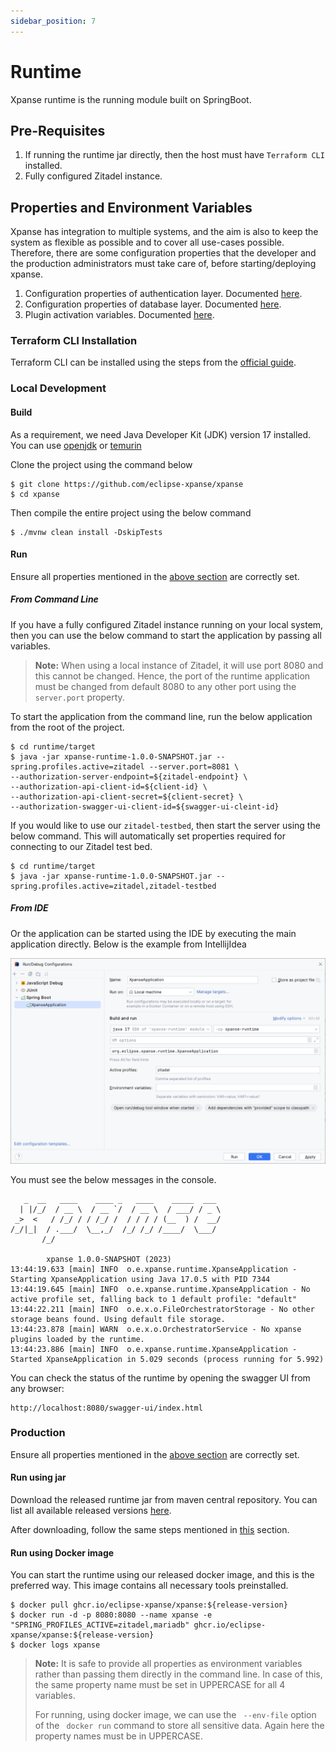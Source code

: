 ```yaml
---
sidebar_position: 7
---
```


# Runtime

Xpanse runtime is the running module built on SpringBoot.

## Pre-Requisites

1. If running the runtime jar directly, then the host must have `Terraform CLI` installed.
2. Fully configured Zitadel instance.

## Properties and Environment Variables
Xpanse has integration to multiple systems, and the aim is also to keep the system as flexible as possible and to cover 
all use-cases possible. Therefore, there are some configuration properties that the developer and the production administrators must take care of, before starting/deploying xpanse.

1. Configuration properties of authentication layer. Documented [here](authentication-authorization.md#runtime).
2. Configuration properties of database layer. Documented [here](database.md#maria-db).
3. Plugin activation variables. Documented [here](plugins.md#plugin-activation).

### Terraform CLI Installation

Terraform CLI can be installed using the steps from
the [official guide](https://developer.hashicorp.com/terraform/downloads).

### Local Development

#### Build

As a requirement, we need Java Developer Kit (JDK) version 17 installed. You can use [openjdk](https://openjdk.org/)
or [temurin](https://adoptium.net/)

Clone the project using the command below

```shell
$ git clone https://github.com/eclipse-xpanse/xpanse
$ cd xpanse
```

Then compile the entire project using the below command

```shell
$ ./mvnw clean install -DskipTests
```

#### Run

Ensure all properties mentioned in the [above section](#properties-and-environment-variables) are correctly set.

##### From Command Line

If you have a fully configured Zitadel instance running on your local system, then you can use the below command to
start the application by passing all variables.

> **Note:** When using a local instance of Zitadel, it will use port 8080 and this cannot be changed.
> Hence, the port of the runtime application must be changed from default 8080 to any other port using the `server.port`
> property.

To start the application from the command line, run the below application from the root of the project.

```shell
$ cd runtime/target
$ java -jar xpanse-runtime-1.0.0-SNAPSHOT.jar --spring.profiles.active=zitadel --server.port=8081 \
--authorization-server-endpoint=${zitadel-endpoint} \
--authorization-api-client-id=${client-id} \
--authorization-api-client-secret=${client-secret} \
--authorization-swagger-ui-client-id=${swagger-ui-cleint-id}
```

If you would like to use our `zitadel-testbed`, then start the server using the below command.
This will automatically set properties required for connecting to our Zitadel test bed.

```shell
$ cd runtime/target
$ java -jar xpanse-runtime-1.0.0-SNAPSHOT.jar --spring.profiles.active=zitadel,zitadel-testbed
```

##### From IDE

Or the application can be started using the IDE by executing the main application directly.
Below is the example from IntellijIdea

![img.png](images/ide-run.png)

You must see the below messages in the console.

```shell
   _  __   ____    ____ _   ____    _____  ___
  | |/_/  / __ \  / __ `/  / __ \  / ___/ / _ \
 _>  <   / /_/ / / /_/ /  / / / / (__  ) /  __/
/_/|_|  / .___/  \__,_/  /_/ /_/ /____/  \___/
       /_/

        xpanse 1.0.0-SNAPSHOT (2023)
13:44:19.633 [main] INFO  o.e.xpanse.runtime.XpanseApplication - Starting XpanseApplication using Java 17.0.5 with PID 7344
13:44:19.645 [main] INFO  o.e.xpanse.runtime.XpanseApplication - No active profile set, falling back to 1 default profile: "default"
13:44:22.211 [main] INFO  o.e.x.o.FileOrchestratorStorage - No other storage beans found. Using default file storage.
13:44:23.878 [main] WARN  o.e.x.o.OrchestratorService - No xpanse plugins loaded by the runtime.
13:44:23.886 [main] INFO  o.e.xpanse.runtime.XpanseApplication - Started XpanseApplication in 5.029 seconds (process running for 5.992)
```

You can check the status of the runtime by opening the swagger UI from any
browser:

```
http://localhost:8080/swagger-ui/index.html
```

### Production

Ensure all properties mentioned in the [above section](#properties-and-environment-variables) are correctly set.

#### Run using jar

Download the released runtime jar from maven central repository.
You can list all available released versions [here](https://oss.sonatype.org/#nexus-search;quick~xpanse-runtime).

After downloading, follow the same steps mentioned in [this](#from-command-line) section.

#### Run using Docker image

You can start the runtime using our released docker image, and this is the preferred way.
This image contains all necessary tools preinstalled.

```shell
$ docker pull ghcr.io/eclipse-xpanse/xpanse:${release-version}
$ docker run -d -p 8080:8080 --name xpanse -e "SPRING_PROFILES_ACTIVE=zitadel,mariadb" ghcr.io/eclipse-xpanse/xpanse:${release-version}
$ docker logs xpanse
```

> **Note:** It is safe to provide all properties as environment variables rather than passing them
> directly in the command line.
> In case of this, the same property name must be set in UPPERCASE for all 4 variables.
>
> For running, using docker image, we can use the ` --env-file` option of the  `
> docker run` command to store all sensitive data.
> Again here the property names must be in UPPERCASE.


